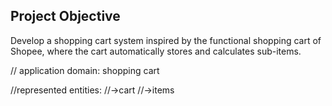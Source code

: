 ## Project Objective

Develop a shopping cart system inspired by the functional shopping cart of Shopee, where the cart automatically stores and calculates sub-items. 

// application domain: shopping cart

//represented entities:
//->cart
//->items